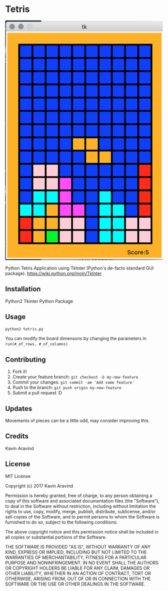 # Tetris

![Alt text](tetris.png "Tetris Application")

Python Tetris Application using TkInter (Python's de-facto standard GUI package).
https://wiki.python.org/moin/TkInter

## Installation

Python2
Tkinter Python Package

## Usage

`python2 tetris.py`

You can modify the board dimensons by changing the parameters in `run(#_of_rows, #_of_columns)`

## Contributing

1. Fork it!
2. Create your feature branch: `git checkout -b my-new-feature`
3. Commit your changes: `git commit -am 'Add some feature'`
4. Push to the branch: `git push origin my-new-feature`
5. Submit a pull request :D

## Updates

Movements of pieces can be a little odd, may consider improving this.

## Credits

Kavin Aravind

## License

MIT License

Copyright (c) 2017 Kavin Aravind

Permission is hereby granted, free of charge, to any person obtaining a copy
of this software and associated documentation files (the "Software"), to deal
in the Software without restriction, including without limitation the rights
to use, copy, modify, merge, publish, distribute, sublicense, and/or sell
copies of the Software, and to permit persons to whom the Software is
furnished to do so, subject to the following conditions:

The above copyright notice and this permission notice shall be included in all
copies or substantial portions of the Software.

THE SOFTWARE IS PROVIDED "AS IS", WITHOUT WARRANTY OF ANY KIND, EXPRESS OR
IMPLIED, INCLUDING BUT NOT LIMITED TO THE WARRANTIES OF MERCHANTABILITY,
FITNESS FOR A PARTICULAR PURPOSE AND NONINFRINGEMENT. IN NO EVENT SHALL THE
AUTHORS OR COPYRIGHT HOLDERS BE LIABLE FOR ANY CLAIM, DAMAGES OR OTHER
LIABILITY, WHETHER IN AN ACTION OF CONTRACT, TORT OR OTHERWISE, ARISING FROM,
OUT OF OR IN CONNECTION WITH THE SOFTWARE OR THE USE OR OTHER DEALINGS IN THE
SOFTWARE.
